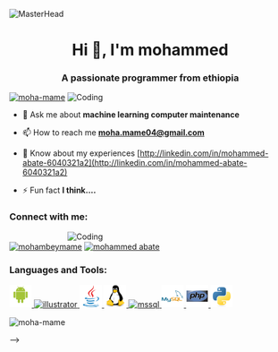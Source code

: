 ![MasterHead](https://img.freepik.com/premium-vector/banner-hacker-data-icons-with-abstract-background_436959-482.jpg?w=996)

<h1 align="center">Hi 👋, I'm mohammed</h1>
<h3 align="center">A passionate programmer from ethiopia</h3>
<img align="right" alt="Coding" width="400" src=" https://mir-s3-cdn cf.behance.net/project_modules/disp/2bbf3a52005319.5901123c114f4.gif" img>


<p align="left"> <a href="https://github.com/ryo-ma/github-profile-trophy"><img src="https://github-profile-trophy.vercel.app/?username=moha-mame" alt="moha-mame" /></a> </p>

- 💬 Ask me about **machine learning computer maintenance**

- 📫 How to reach me **moha.mame04@gmail.com**

- 📄 Know about my experiences [http://linkedin.com/in/mohammed-abate-6040321a2](http://linkedin.com/in/mohammed-abate-6040321a2)

- ⚡ Fun fact **I think....**

<h3 align="left">Connect with me:</h3>
<p align="left">
  
  <img align="right" alt="Coding" width="400" src="https://mir-s3-cdn-cf.behance.net/project_modules/disp/2bbf3a52005319.5901123c114f4.gif">
  
<a href="https://twitter.com/mohambeymame" target="blank"><img align="center" src="https://raw.githubusercontent.com/rahuldkjain/github-profile-readme-generator/master/src/images/icons/Social/twitter.svg" alt="mohambeymame" height="30" width="40" /></a>
<a href="https://linkedin.com/in/mohammed abate" target="blank"><img align="center" src="https://raw.githubusercontent.com/rahuldkjain/github-profile-readme-generator/master/src/images/icons/Social/linked-in-alt.svg" alt="mohammed abate" height="30" width="40" /></a>
</p>

<h3 align="left">Languages and Tools:</h3>
<p align="left"> <a href="https://developer.android.com" target="_blank" rel="noreferrer"> <img src="https://raw.githubusercontent.com/devicons/devicon/master/icons/android/android-original-wordmark.svg" alt="android" width="40" height="40"/> </a> <a href="https://www.adobe.com/in/products/illustrator.html" target="_blank" rel="noreferrer"> <img src="https://www.vectorlogo.zone/logos/adobe_illustrator/adobe_illustrator-icon.svg" alt="illustrator" width="40" height="40"/> </a> <a href="https://www.java.com" target="_blank" rel="noreferrer"> <img src="https://raw.githubusercontent.com/devicons/devicon/master/icons/java/java-original.svg" alt="java" width="40" height="40"/> </a> <a href="https://www.linux.org/" target="_blank" rel="noreferrer"> <img src="https://raw.githubusercontent.com/devicons/devicon/master/icons/linux/linux-original.svg" alt="linux" width="40" height="40"/> </a> <a href="https://www.microsoft.com/en-us/sql-server" target="_blank" rel="noreferrer"> <img src="https://www.svgrepo.com/show/303229/microsoft-sql-server-logo.svg" alt="mssql" width="40" height="40"/> </a> <a href="https://www.mysql.com/" target="_blank" rel="noreferrer"> <img src="https://raw.githubusercontent.com/devicons/devicon/master/icons/mysql/mysql-original-wordmark.svg" alt="mysql" width="40" height="40"/> </a> <a href="https://www.php.net" target="_blank" rel="noreferrer"> <img src="https://raw.githubusercontent.com/devicons/devicon/master/icons/php/php-original.svg" alt="php" width="40" height="40"/> </a> <a href="https://www.python.org" target="_blank" rel="noreferrer"> <img src="https://raw.githubusercontent.com/devicons/devicon/master/icons/python/python-original.svg" alt="python" width="40" height="40"/> </a> </p>

<p><img align="center" src="https://github-readme-stats.vercel.app/api/top-langs?username=moha-mame&show_icons=true&locale=en&layout=compact" alt="moha-mame" /></p>

-->
